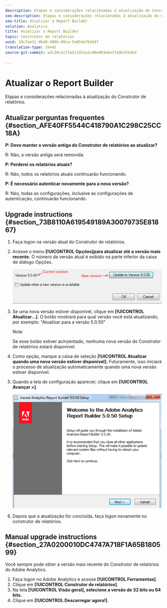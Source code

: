 ```yaml
---
description: Etapas e considerações relacionadas à atualização do Construtor de relatórios.
seo-description: Etapas e considerações relacionadas à atualização do Construtor de relatórios.
seo-title: Atualizar o Report Builder
solution: Analytics
title: Atualizar o Report Builder
topic: Construtor de relatórios
uuid: 19cfae11-0b40-498b-89ca-5e854e7b164f
translation-type: tm+mt
source-git-commit: a2c38c2cf3a2c1451e2c60e003ebe1fa9bfd145d

---
```



# Atualizar o Report Builder

Etapas e considerações relacionadas à atualização do Construtor de relatórios.

## Atualizar perguntas frequentes {#section_AFE40FF5544C418790A1C298C25CC18A}

**P: Devo manter a versão antiga do Construtor de relatórios ao atualizar?**

R: Não, a versão antiga será removida.

**P: Perderei os relatórios atuais?**

R: Não, todos os relatórios atuais continuarão funcionando.

**P: É necessário autenticar novamente para a nova versão?**

R: Não, todas as configurações, inclusive as configurações de autenticação, continuarão funcionando.

## Upgrade instructions {#section_73B8110A619549189A30079735E81867}

1. Faça logon na versão atual do Construtor de relatórios.
1. Acesse o menu **[!UICONTROL Opções]para atualizar até a versão mais recente.** O número da versão atual é exibido na parte inferior da caixa de diálogo Opções.

   ![](assets/upgrade.png)

1. Se uma nova versão estiver disponível, clique em **[!UICONTROL Atualizar...]**. O botão mostrará para qual versão você está atualizando, por exemplo: "Atualizar para a versão 5.0.50"

   >[!NOTE]
   >
   >Se esse botão estiver acinzentado, nenhuma nova versão do Construtor de relatórios estará disponível.

1. Como opção, marque a caixa de seleção **[!UICONTROL Atualizar quando uma nova versão estiver disponível].** Futuramente, isso iniciará o processo de atualização automaticamente quando uma nova versão estiver disponível.
1. Quando a tela de configuração aparecer, clique em **[!UICONTROL Avançar &gt;]**.

   ![](assets/setup.png)

1. Depois que a atualização for concluída, faça logon novamente no construtor de relatórios.

## Manual upgrade instructions {#section_27A0200010DC4747A718F1A65B180599}

Você sempre pode obter a versão mais recente do Construtor de relatórios do Adobe Analytics.

1. Faça logon no Adobe Analytics e acesse **[!UICONTROL Ferramentas]**.
1. Clique em **[!UICONTROL Construtor de relatórios]**.
1. Na tela **[!UICONTROL Visão geral], selecione a versão de 32 bits ou 64 bits.**
1. Clique em **[!UICONTROL Descarregar agora!]**.

